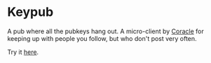 # Keypub

A pub where all the pubkeys hang out. A micro-client by [Coracle](https://coracle.tools) for keeping up with people you follow, but who don't post very often.

Try it [here](https://keypub.coracle.social).
